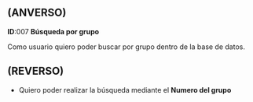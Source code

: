 ## (ANVERSO)

**ID**:007 **Búsqueda por grupo**

Como usuario quiero poder buscar por grupo dentro de la base de datos.


## (REVERSO)

* Quiero poder realizar la búsqueda mediante el **Numero del grupo**
